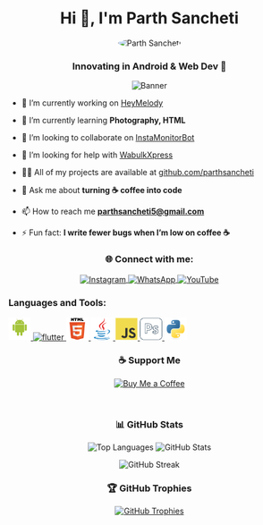 <h1 align="center">Hi 👋, I'm Parth Sancheti</h1>

<center>
  <img src="https://github.com/user-attachments/assets/ba2e2b44-d4ad-4baa-98f4-a947dc4caf71" 
       alt="Parth Sancheti" 
       style="border-radius: 50%; width: 200px; height: 200px; object-fit: cover;">
</center>

<h3 align="center">Innovating in Android & Web Dev 💫</h3>

<p align="center"> <img src="https://github.com/user-attachments/assets/51750770-f279-4c36-9936-db6fc0a0e32d" alt="Banner" height="450"> <br>

- 🔭 I’m currently working on [HeyMelody](https://github.com/ParthSancheti/HeyMelody)

- 🌱 I’m currently learning **Photography, HTML**

- 👯 I’m looking to collaborate on [InstaMonitorBot](https://github.com/ParthSancheti/InstaMonitorBot)

- 🤝 I’m looking for help with [WabulkXpress](https://github.com/ParthSancheti/WabulkXpress)

- 👨‍💻 All of my projects are available at [github.com/parthsancheti](https://github.com/parthsancheti)

- 💬 Ask me about **turning ☕ coffee into code**

- 📫 How to reach me **parthsancheti5@gmail.com**

- ⚡ Fun fact: **I write fewer bugs when I’m low on coffee ☕**

<h3 align="center">🌐 Connect with me:</h3>
<p align="center">
  <!-- Instagram GIF -->
  <a href="https://instagram.com/parth_sancheti" target="_blank">
    <img align="center" src="https://user-images.githubusercontent.com/74038190/235294013-a33e5c43-a01c-43f6-b44d-a406d8b4ab75.gif" alt="Instagram" height="50" width="50" />
  </a>

  <!-- WhatsApp GIF -->
  <a href="https://wa.me/+918275994253" target="_blank">
    <img align="center" src="https://user-images.githubusercontent.com/74038190/235294019-40007353-6219-4ec5-b661-b3c35136dd0b.gif" alt="WhatsApp" height="50" width="50" />
  </a>

  <!-- YouTube SVG -->
  <a href="https://www.youtube.com/c/parth_sancheti" target="_blank">
    <img align="center" src="https://raw.githubusercontent.com/rahuldkjain/github-profile-readme-generator/master/src/images/icons/Social/youtube.svg" alt="YouTube" height="40" width="50" />
  </a>
</p>


<h3 align="left">Languages and Tools:</h3>
<p align="left"> 
  <a href="https://developer.android.com" target="_blank" rel="noreferrer"> 
    <img src="https://raw.githubusercontent.com/devicons/devicon/master/icons/android/android-original-wordmark.svg" alt="android" width="40" height="40"/> 
  </a> 
  <a href="https://flutter.dev" target="_blank" rel="noreferrer"> 
    <img src="https://www.vectorlogo.zone/logos/flutterio/flutterio-icon.svg" alt="flutter" width="40" height="40"/> 
  </a> 
  <a href="https://www.w3.org/html/" target="_blank" rel="noreferrer"> 
    <img src="https://raw.githubusercontent.com/devicons/devicon/master/icons/html5/html5-original-wordmark.svg" alt="html5" width="40" height="40"/> 
  </a> 
  <a href="https://www.java.com" target="_blank" rel="noreferrer"> 
    <img src="https://raw.githubusercontent.com/devicons/devicon/master/icons/java/java-original.svg" alt="java" width="40" height="40"/> 
  </a> 
  <a href="https://developer.mozilla.org/en-US/docs/Web/JavaScript" target="_blank" rel="noreferrer"> 
    <img src="https://raw.githubusercontent.com/devicons/devicon/master/icons/javascript/javascript-original.svg" alt="javascript" width="40" height="40"/> 
  </a> 
  <a href="https://www.photoshop.com/en" target="_blank" rel="noreferrer"> 
    <img src="https://raw.githubusercontent.com/devicons/devicon/master/icons/photoshop/photoshop-line.svg" alt="photoshop" width="40" height="40"/> 
  </a> 
  <a href="https://www.python.org" target="_blank" rel="noreferrer"> 
    <img src="https://raw.githubusercontent.com/devicons/devicon/master/icons/python/python-original.svg" alt="python" width="40" height="40"/> 
  </a> 
</p>
<h3 align="center">☕ Support Me</h3>
<p align="center">
  <a href="https://www.buymeacoffee.com/parth_sancheti">
    <img src="https://cdn.buymeacoffee.com/buttons/v2/default-yellow.png" height="50" width="210" alt="Buy Me a Coffee" />
  </a>
</p>
<br>

<h3 align="center">📊 GitHub Stats</h3>
<p align="center">
  <img src="https://github-readme-stats.vercel.app/api/top-langs?username=parthsancheti&show_icons=true&locale=en&layout=compact" alt="Top Languages" height="150"/>
  <img src="https://github-readme-stats.vercel.app/api?username=parthsancheti&show_icons=true&locale=en" alt="GitHub Stats" height="150"/>
</p>

<p align="center">
  <img src="https://github-readme-streak-stats.herokuapp.com/?user=parthsancheti" alt="GitHub Streak" height="180"/>
</p>

<h3 align="center">🏆 GitHub Trophies</h3>
<p align="center">
  <a href="https://github.com/ryo-ma/github-profile-trophy">
    <img src="https://github-profile-trophy.vercel.app/?username=parthsancheti&theme=onedark&margin-w=10&margin-h=10" alt="GitHub Trophies"/>
  </a>
</p>
